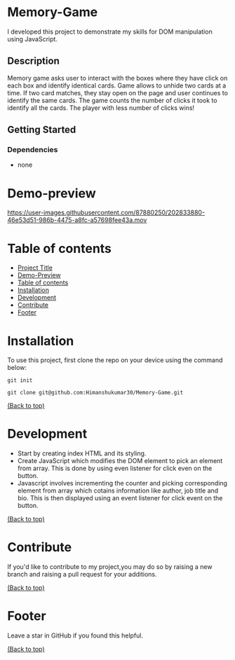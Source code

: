 # Memory-Game


I developed this project to demonstrate my skills for DOM manipulation using JavaScript. 

## Description

Memory game asks user to interact with the boxes where they have click on each box and identify identical cards. Game allows to unhide two cards at a time. If two card matches, they stay open on the page and user continues to identify the same cards. The game counts the number of clicks it took to identify all the cards. The player with less number of clicks wins!

## Getting Started

### Dependencies

- none

# Demo-preview


https://user-images.githubusercontent.com/87880250/202833880-46e53d51-986b-4475-a8fc-a57698fee43a.mov





# Table of contents

- [Project Title](#Memory-Game)
- [Demo-Preview](#demo-preview)
- [Table of contents](#table-of-contents)
- [Installation](#installation)
- [Development](#development)
- [Contribute](#contribute)
- [Footer](#footer)

# Installation

To use this project, first clone the repo on your device using the command below:

```git init```

```git clone git@github.com:Himanshukumar30/Memory-Game.git```

[(Back to top)](#table-of-contents)

# Development
- Start by creating index HTML and its styling.
- Create JavaScript which modifies the DOM element to pick an element from array. This is done by using even listener for click even on the button.
- Javascript involves incrementing the counter and picking corresponding element from array which cotains information like author, job title and bio. This is then displayed using an event listener for click event on the button. 

[(Back to top)](#table-of-contents)

# Contribute
If you'd like to contribute to my project,you may do so by raising a new branch and raising a pull request for your additions.

[(Back to top)](#table-of-contents)

# Footer

Leave a star in GitHub if you found this helpful.

[(Back to top)](#table-of-contents)
